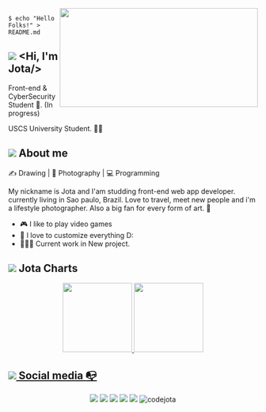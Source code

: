 <img align="right" width="400" height="200" src="https://miro.medium.com/max/1400/1*aSBeNSEcBvl8wBVIpUlnCQ.gif">

```shell
$ echo "Hello Folks!" > README.md
```
 

##  <img src="https://cdn.discordapp.com/emojis/857267051169054721.gif?size=40&quality=lossless"> <Hi, I'm Jota/>



Front-end &   CyberSecurity Student :robot:. (In progress)

USCS University Student. :man_technologist:

 
##  <img src="https://cdn.discordapp.com/emojis/938111077118541864.gif?size=40&quality=lossless"> About me    
✍️ Drawing | 📸 Photography | 💻 Programming


My nickname is Jota and I'am studding front-end web app developer. currently living in Sao paulo, Brazil. 
Love to travel, meet new people and i'm a lifestyle photographer. Also a big fan for every form of art. 🐺


- :video_game: I like to play video games
- :gem: I love to customize everything D:
- 👨🏽‍💻 Current work in  New project.





## <img src="https://cdn.discordapp.com/emojis/784763398256590890.webp?size=44&quality=lossless">   Jota Charts 


<div align="center">
  <a href="https://beacons.ai/jotaribeiro">
  <img height="140em" src="https://github-readme-stats.vercel.app/api?username=codejota&show_icons=true&theme=dracula&include_all_commits=true&count_private=true"/>
  <img height="140em" src="https://github-readme-stats.vercel.app/api/top-langs/?username=codejota&layout=compact&langs_count=7&theme=dracula"/>
</div>
 


 
 

##  <img src="https://cdn.discordapp.com/emojis/764879612379136011.gif?size=40&quality=lossless"> Social media :mailbox_with_no_mail:

<p align="center">
    <a href="https://twitter.com/_jotapng"><img src="https://img.shields.io/badge/twitter-%231FA1F1?style=flat&logo=twitter&logoColor=white"/></a>
    <a href="https://www.linkedin.com/in/juniorjota/"><img src="https://img.shields.io/badge/linkedin-%230177B5?style=flat&logo=linkedin&logoColor=white"/></a>
    <a href = "mailto:contato@codejota.com"><img src="https://img.shields.io/badge/Mail-%23FF0000?style=flat&logo=GMail&logoColor=white"/></a>
    <a href="https://www.instagram.com/jnr.jpeg/"><img src="https://img.shields.io/badge/instagram-%23E4415F?style=flat&logo=instagram&logoColor=white"/></a>
    <a href="https://wakatime.com/@codejota"><img src="https://wakatime.com/badge/user/9b69e382-a961-4fe1-a77d-136b1f73ae6f.svg"/></a>
  <img src="https://komarev.com/ghpvc/?username=codejota" alt="codejota" />

  </p>
